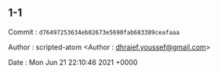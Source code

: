 ## 1-1 

 Commit : `d76497253634eb02673e5690fab683389ceafaaa`

 Author : scripted-atom <Author : dhraief.youssef@gmail.com> 

 Date 	: Mon Jun 21 22:10:46 2021 +0000 

